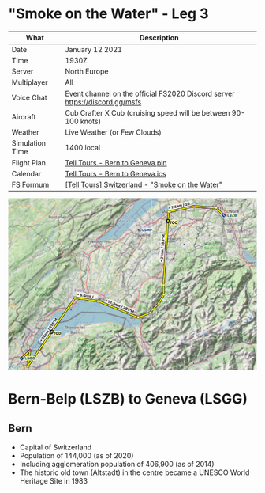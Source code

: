 # "Smoke on the Water" - Leg 3

| What            | Description
| --------------- | ----------------
| Date            | January 12 2021
| Time            | 1930Z
| Server          | North Europe
| Multiplayer     | All
| Voice Chat      | Event channel on the official FS2020 Discord server https://discord.gg/msfs
| Aircraft        | Cub Crafter X Cub (cruising speed will be between 90-100 knots)
| Weather         | Live Weather (or Few Clouds)
| Simulation Time | 1400 local
| Flight Plan     | [Tell Tours - Bern to Geneva.pln](https://github.com/till213/Tell-Tours/blob/main/Europe/Switzerland/Steeler/Leg-3/Tell%20Tours%20-%20Bern%20to%20Geneva.pln)
| Calendar        | [Tell Tours - Bern to Geneva.ics](https://github.com/till213/Tell-Tours/blob/main/Europe/Switzerland/Steeler/Leg-3/Tell%20Tours%20-%20Bern%20to%20Geneva.ics)
| FS Formum       | [[Tell Tours] Switzerland - "Smoke on the Water"](https://forums.flightsimulator.com/t/tell-tours-switzerland-smoke-on-the-water-leg-3/345068/)

![Flightplan](https://github.com/till213/Tell-Tours/blob/main/Europe/Switzerland/Steeler/Leg-3/img/LSZB-LSGG-Flightplan.jpg "Flightplan")


# Bern-Belp (LSZB) to Geneva (LSGG)

## Bern

* Capital of Switzerland
* Population of 144,000 (as of 2020)
* Including agglomeration population of 406,900 (as of 2014)
* The historic old town (Altstadt) in the centre became a UNESCO World Heritage Site in 1983
